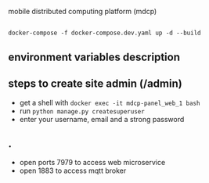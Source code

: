 mobile distributed computing platform (mdcp)

##
`docker-compose -f docker-compose.dev.yaml up -d --build`

## environment variables description

## steps to create site admin (/admin)
- get a shell with `docker exec -it mdcp-panel_web_1 bash`
- run `python manage.py createsuperuser`
- enter your username, email and a strong password

## .
- open ports 7979 to access web microservice
- open 1883 to access mqtt broker
